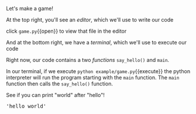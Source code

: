 Let's make a game!

At the top right, you'll see an _editor_, which we'll use to write our code 

click `game.py`{{open}} to view that file in the editor

And at the bottom right, we have a _terminal_, which we'll use to execute our code

Right now, our code contains a two _functions_ `say_hello()` and `main`. 

In our terminal, if we execute `python example/game.py`{{execute}} 
the python interpreter will run the program starting with the `main` function.
The `main` function then calls the `say_hello()` function.

See if you can print "world" after "hello"!

<pre class="file" data-filename="game.py" data-target="insert"  data-marker="'hello'">'hello world'</pre>
